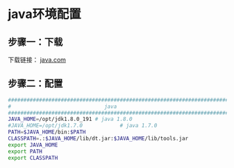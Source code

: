 # java环境配置

## 步骤一：下载

下载链接： [java.com](https://www.java.com/zh_CN/download/)

## 步骤二：配置

```sh
#########################################################################
#                              java                                     #
#########################################################################
JAVA_HOME=/opt/jdk1.8.0_191	# java 1.8.0
#JAVA_HOME=/opt/jdk1.7.0			# java 1.7.0
PATH=$JAVA_HOME/bin:$PATH
CLASSPATH=.:$JAVA_HOME/lib/dt.jar:$JAVA_HOME/lib/tools.jar
export JAVA_HOME
export PATH
export CLASSPATH
```